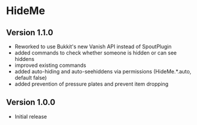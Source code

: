 HideMe
=======

Version 1.1.0
-------------
- Reworked to use Bukkit's new Vanish API instead of SpoutPlugin
- added commands to check whether someone is hidden or can see hiddens
- improved existing commands
- added auto-hiding and auto-seehiddens via permissions (HideMe.*.auto, default false)
- added prevention of pressure plates and prevent item dropping

Version 1.0.0
-------------
- Initial release
